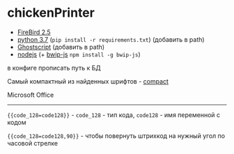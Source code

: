 # chickenPrinter
- [FireBird 2.5](https://firebirdsql.org/en/firebird-2-5/)
- [python 3.7](https://www.python.org/downloads/release/python-380/) (`pip install -r requirements.txt`) (добавить в path)
- [Ghostscript](https://www.ghostscript.com/download/gsdnld.html) (добавить в path)
- [nodejs](https://nodejs.org/en/download/) (+ [bwip-js](https://www.npmjs.com/package/bwip-js/v/1.7.3) `npm install -g bwip-js`)

в конфиге прописать путь к БД

Самый компактный из найденных шрифтов - [compact](http://allfont.ru/download/compact/)

Microsoft Office

------
`{{code_128=code128}}` - `code_128` - тип кода, `code128` - имя переменной с кодом

`{{code_128=code128,90}}` - чтобы повернуть штрихкод на нужный угол по часовой стрелке
